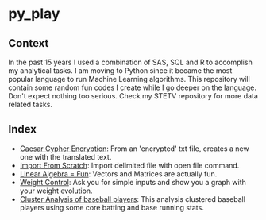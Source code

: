 # py_play

## Context

In the past 15 years I used a combination of SAS, SQL and R to accomplish my analytical tasks. I am moving to Python since it became the most popular language to run Machine Learning algorithms. This repository will contain some random fun codes I create while I go deeper on the language. Don't expect nothing too serious. Check my STETV repository for more data related tasks.

## Index
- [Caesar Cypher Encryption](https://github.com/danielrferreira/py_play/tree/main/caesar_cypher): From an 'encrypted' txt file, creates a new one with the translated text.
- [Import From Scratch](https://github.com/danielrferreira/py_play/blob/main/import_from_scratch): Import delimited file with open file command.
- [Linear Algebra = Fun](https://github.com/danielrferreira/py_play/tree/main/Linear%20Algebra): Vectors and Matrices are actually fun.
- [Weight Control](https://github.com/danielrferreira/py_play/tree/main/weight_control): Ask you for simple inputs and show you a graph with your weight evolution.
- [Cluster Analysis of baseball players](): This analysis clustered baseball players using some core batting and base running stats.
